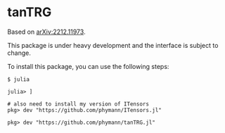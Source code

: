 # tanTRG

Based on [arXiv:2212.11973](http://arxiv.org/abs/2212.11973).

This package is under heavy development and the interface is subject to change.

To install this package, you can use the following steps:
```
$ julia

julia> ]

# also need to install my version of ITensors
pkg> dev "https://github.com/phymann/ITensors.jl"

pkg> dev "https://github.com/phymann/tanTRG.jl"
```
